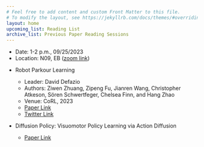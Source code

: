 ```yaml
---
# Feel free to add content and custom Front Matter to this file.
# To modify the layout, see https://jekyllrb.com/docs/themes/#overriding-theme-defaults
layout: home
upcoming_list: Reading List
archive_list: Previous Paper Reading Sessions
---
```


- Date: 1-2 p.m., 09/25/2023
- Location: N09, EB ([zoom link](https://binghamton.zoom.us/j/93913604594))

<!-- Upcoming papers -->

- Robot Parkour Learning

  - Leader: David Defazio
  - Authors: Ziwen Zhuang, Zipeng Fu, Jianren Wang, Christopher Atkeson, Sören Schwertfeger, Chelsea Finn, and Hang Zhao
  - Venue: CoRL, 2023
  - [Paper Link](https://openreview.net/pdf?id=uo937r5eTE)
  - [Twitter Link](https://twitter.com/zipengfu/status/1701316023612219445?s=46&t=Yy3oCOkmnnlpnDf3lF-LCA)

- Diffusion Policy: Visuomotor Policy Learning via Action Diffusion
  - [Paper Link](https://diffusion-policy.cs.columbia.edu/)
